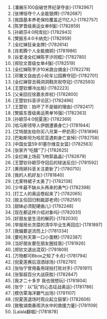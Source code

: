 
1. [潘展乐100自破世界纪录夺金]-[1782967]
1. [张博恒夺个人全能银牌]-[1782687]
1. [我国基本养老保险覆盖近11亿人]-[1782757]
1. [陈梦晋级奥运女单8强]-[1782859]
1. [孙颖莎4:0阿库拉]-[1782943]
1. [樊振东4:0卡纳克]-[1782959]
1. [全红婵狂亲金牌]-[1782614]
1. [肖若腾个人全能摘铜]-[1781986]
1. [谷爱凌全红婵陈芋汐同框]-[1782780]
1. [郑钦文晋级女单4强]-[1782519]
1. [全红婵陈芋汐10米跳台摘金]-[1782278]
1. [邓雅文自由式小轮车公园赛夺冠]-[1782701]
1. [全红婵穿丑萌洞洞鞋庆祝夺冠]-[1782593]
1. [王楚钦爆冷出局]-[1782223]
1. [父亲回应徐嘉余弃权]-[1782800]
1. [王楚钦抖音评论区]-[1782496]
1. [王楚钦：拍坏了不是输的理由]-[1782417]
1. [樊振东晋级奥运男单16强]-[1782363]
1. [孙颖莎4:0倪夏莲]-[1782369]
1. [哈马斯领导人伊朗遭袭身亡]-[1781944]
1. [艾特朋友给你买八月第一杯奶茶]-[1781896]
1. [巴勒斯坦为哈尼亚遇刺身亡哀悼]-[1782758]
1. [中国女篮59:81塞尔维亚女篮]-[1782563]
1. [张家齐“吃醋”了]-[1782625]
1. [全红婵上场前飞吻郭晶晶]-[1782679]
1. [王楚钦孙颖莎夺冠后的球迷反应]-[1781592]
1. [黄雨婷抖音关注更新了]-[1780710]
1. [我的人机好友]-[1781840]
1. [尤莱特裙子太美了]-[1782138]
1. [少年最不缺从头再来的勇气]-[1782398]
1. [打工人的奥运卷起来了]-[1782065]
1. [脱主任回归制裁邵老师]-[1782591]
1. [甜妹必须配硬曲儿]-[1782248]
1. [现在都这样介绍对象吗]-[1782031]
1. [好朋友是生活的解药]-[1782030]
1. [举报局长贪腐的清华毕业生再回应]-[1781897]
1. [我偏要逆流而上]-[1781334]
1. [要吃秋天第一口小蛋糕]-[1782387]
1. [当好朋友要在朋友圈挂我]-[1781926]
1. [郑钦文退出混双]-[1781809]
1. [万物都可Bbox之知了卡点]-[1781794]
1. [倪夏莲赛后泪洒球场]-[1782761]
1. [张怡宁曾用备用球拍打败对手]-[1781911]
1. [张智超百分大战获胜]-[1782847]
1. [我才二十多岁 我也很想玩]-[1781804]
1. [张宁：以“玩”的心态征战奥运]-[1781786]
1. [模仿覃海洋霸气出场]-[1781107]
1. [倪夏莲退场时观众起立鼓掌]-[1782606]
1. [致敬湖南暴雨洪水中的救援力量]-[1781109]
1. [Lalala翻唱]-[1781878]